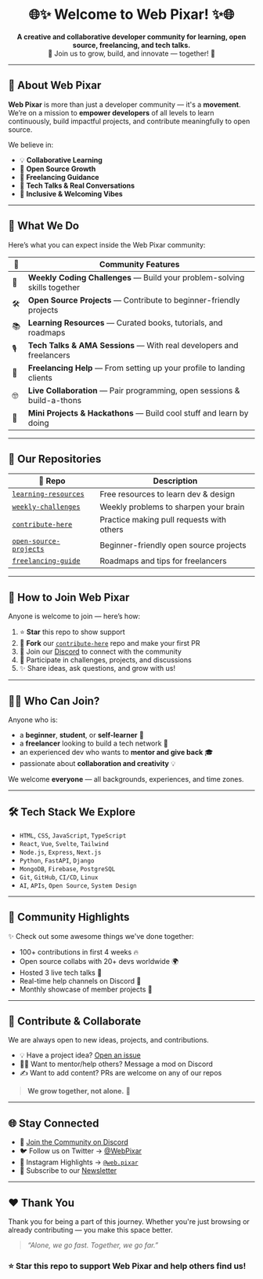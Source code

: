 <h1 align="center">🌐✨ Welcome to Web Pixar! ✨🌐</h1>

<p align="center">
  <b>A creative and collaborative developer community for learning, open source, freelancing, and tech talks.</b><br>
  🚀 Join us to grow, build, and innovate — together! 🚀
</p>

---

## 🌟 About Web Pixar

**Web Pixar** is more than just a developer community — it's a **movement**.  
We’re on a mission to **empower developers** of all levels to learn continuously, build impactful projects, and contribute meaningfully to open source.

We believe in:
- 💡 **Collaborative Learning**
- 🌱 **Open Source Growth**
- 💼 **Freelancing Guidance**
- 🎤 **Tech Talks & Real Conversations**
- 🤝 **Inclusive & Welcoming Vibes**

---

## 📌 What We Do

Here’s what you can expect inside the Web Pixar community:

| 💬 | **Community Features** |  
|----|-------------------------|
| 🧠 | **Weekly Coding Challenges** — Build your problem-solving skills together  
| 🛠️ | **Open Source Projects** — Contribute to beginner-friendly projects  
| 📚 | **Learning Resources** — Curated books, tutorials, and roadmaps  
| 🎙️ | **Tech Talks & AMA Sessions** — With real developers and freelancers  
| 💼 | **Freelancing Help** — From setting up your profile to landing clients  
| 🤓 | **Live Collaboration** — Pair programming, open sessions & build-a-thons  
| 🧩 | **Mini Projects & Hackathons** — Build cool stuff and learn by doing  

---

## 📂 Our Repositories

| 📁 Repo | Description |
|--------|-------------|
| [`learning-resources`](https://github.com/webpixar/learning-resources) | Free resources to learn dev & design |
| [`weekly-challenges`](https://github.com/webpixar/weekly-challenges) | Weekly problems to sharpen your brain |
| [`contribute-here`](https://github.com/webpixar/contribute-here) | Practice making pull requests with others |
| [`open-source-projects`](https://github.com/webpixar/open-source-projects) | Beginner-friendly open source projects |
| [`freelancing-guide`](https://github.com/webpixar/freelancing-guide) | Roadmaps and tips for freelancers |

---

## 🚪 How to Join Web Pixar

Anyone is welcome to join — here’s how:

1. ⭐ **Star** this repo to show support
2. 🍴 **Fork** our [`contribute-here`](https://github.com/webpixar/contribute-here) repo and make your first PR
3. 💬 Join our [Discord](https://discord.gg/your-invite-link) to connect with the community
4. 👀 Participate in challenges, projects, and discussions
5. ✨ Share ideas, ask questions, and grow with us!

---

## 🧑‍💻 Who Can Join?

Anyone who is:
- a **beginner**, **student**, or **self-learner** 🌱  
- a **freelancer** looking to build a tech network 💼  
- an experienced dev who wants to **mentor and give back** 🎓  
- passionate about **collaboration and creativity** 💡  

We welcome **everyone** — all backgrounds, experiences, and time zones.

---

## 🛠️ Tech Stack We Explore

- `HTML`, `CSS`, `JavaScript`, `TypeScript`
- `React`, `Vue`, `Svelte`, `Tailwind`
- `Node.js`, `Express`, `Next.js`
- `Python`, `FastAPI`, `Django`
- `MongoDB`, `Firebase`, `PostgreSQL`
- `Git`, `GitHub`, `CI/CD`, `Linux`
- `AI`, `APIs`, `Open Source`, `System Design`

---

## 📸 Community Highlights

✨ Check out some awesome things we've done together:

- 100+ contributions in first 4 weeks 🔥  
- Open source collabs with 20+ devs worldwide 🌍  
- Hosted 3 live tech talks 🎤  
- Real-time help channels on Discord 💬  
- Monthly showcase of member projects 🌟  

---

## 🙌 Contribute & Collaborate

We are always open to new ideas, projects, and contributions.

- 💡 Have a project idea? [Open an issue](https://github.com/webpixar/main-community/issues)
- 🧑‍🎓 Want to mentor/help others? Message a mod on Discord
- ✍️ Want to add content? PRs are welcome on any of our repos

> **We grow together, not alone.** 🚀

---

## 🌐 Stay Connected

- 🎯 [Join the Community on Discord](https://discord.gg/your-invite-link)
- 🐦 Follow us on Twitter → [@WebPixar](https://twitter.com/webpixar)
- 📸 Instagram Highlights → [`@web.pixar`](https://instagram.com/web.pixar)
- 📰 Subscribe to our [Newsletter](https://webpixar.dev/newsletter)

---

## ❤️ Thank You

Thank you for being a part of this journey. Whether you're just browsing or already contributing — you make this space better.

> _“Alone, we go fast. Together, we go far.”_

### ⭐ Star this repo to support Web Pixar and help others find us!


